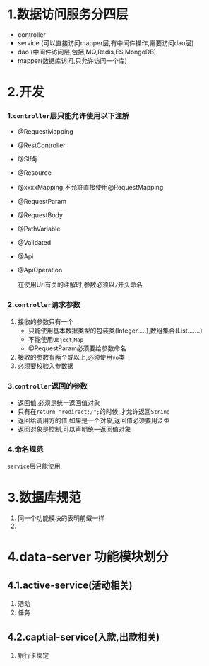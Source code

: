 # 1.数据访问服务分四层

* controller
* service (可以直接访问mapper层,有中间件操作,需要访问dao层)
* dao (中间件访问层,包括,MQ,Redis,ES,MongoDB)
* mapper(数据库访问,只允许访问一个库)



# 2.开发

### 1.`controller`层只能允许使用以下注解

* @RequestMapping

* @RestController

* @Slf4j

* @Resource

* @xxxxMapping,不允許直接使用@RequestMapping

* @RequestParam

* @RequestBody

* @PathVariable

* @Validated

* @Api

* @ApiOperation

	在使用Url有关的注解时,参数必须以`/`开头命名

### 2.`controller`请求参数

1. 接收的参数只有一个
	* 只能使用基本数据类型的包装类(Integer.....),数组集合(List.......)
	* 不能使用`Object`,`Map`
	* @RequestParam必须要给参数命名
2. 接收的参数有两个或以上,必须使用`vo`类
3. 必须要校验入参数据

### 3.`controller`返回的参数

* 返回值,必须是统一返回值对象
* 只有在`return "redirect:/";`的时候,才允许返回`String`
* 返回给调用方的值,如果是一个对象,返回值必须要用泛型
* 返回对象是控制,可以声明统一返回值对象

### 4.命名规范









`service`层只能使用



# 3.数据库规范

1. 同一个功能模块的表明前缀一样
2. 



# 4.data-server 功能模块划分

## 4.1.active-service(活动相关)

1. 活动
2. 任务

## 4.2.captial-service(入款,出款相关)

1. 银行卡绑定

